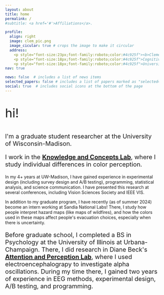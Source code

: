 ```yaml
---
layout: about
title: home
permalink: /
#subtitle: <a href='#'>Affiliations</a>. 

profile:
  align: right
  image: clem_pic.png
  image_cicular: true # crops the image to make it circular
  address: 
    <p style="font-size:23px;font-family:roboto;color:#4c925f"><b>Clementine Zimnicki</b></p>
    <p style="font-size:18px;font-family:roboto;color:#4c925f">Cognitive Scientist</p>
    <p style="font-size:18px;font-family:roboto;color:#4c925f">University of Wisconsin-Madison</p>
nav: true

news: false  # includes a list of news items
selected_papers: false # includes a list of papers marked as "selected={true}"
social: true  # includes social icons at the bottom of the page
---
```


<p style="font-size:40px;"> hi! </p>

<p style="font-size:20px;">I'm a graduate student researcher at the University of Wisconsin-Madison. </p>

<p style="font-size:20px;">I work in the <a href="http://concepts.psych.wisc.edu/"><b>Knowledge and Concepts Lab</b></a>, where I study individual differences in color perception. 

In my 4+ years at UW-Madison, I have gained experience in experimental design (including survey design and A/B testing), programming, statistical analysis, and science communication. I have presented this research at several conferences, including Vision Sciences Society and IEEE VIS. 
</p>

<p>In addition to my graduate program, I have recently (as of summer 2024) become an intern working at Sandia National Labs! There, I study how people interpret hazard maps (like maps of wildfires), and how the colors used in these maps affect people's evacuation choices, especially when there is uncertainty.</p>

<p style="font-size:20px;">Before graduate school, I completed a BS in Psychology at the University of Illinois at Urbana-Champaign. There, I did research in Diane Beck's <a href="https://becklab.beckman.illinois.edu/"><b>Attention and Perception Lab</b></a>, where I used electroencephalograpy to investigate alpha oscillations. During my time there, I gained two years of experience in EEG methods, experimental design, A/B testing, and programming.</p>
